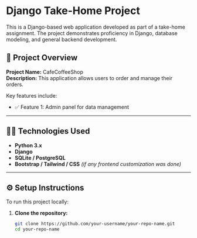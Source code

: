 # Django Take-Home Project

This is a Django-based web application developed as part of a take-home assignment. The project demonstrates proficiency in Django, database modeling, and general backend development.

## 🚀 Project Overview

**Project Name:** CafeCoffeeShop  
**Description:** 
This application allows users to order and manage their orders.

Key features include:
- ✅ Feature 1: Admin panel for data management

---

## 🧑‍💻 Technologies Used

- **Python 3.x**
- **Django**
- **SQLite / PostgreSQL**
- **Bootstrap / Tailwind / CSS** *(if any frontend customization was done)*

---

## ⚙️ Setup Instructions

To run this project locally:

1. **Clone the repository:**

   ```bash
   git clone https://github.com/your-username/your-repo-name.git
   cd your-repo-name
